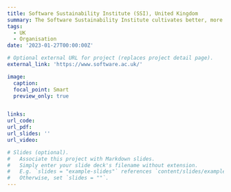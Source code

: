 ```yaml
---
title: Software Sustainability Institute (SSI), United Kingdom
summary: The Software Sustainability Institute cultivates better, more sustainable, research software to enable world-class research. We help people build better software, and we work with researchers, developers, funders and infrastructure providers to identify key issues and best practice in scientific software.
tags:
  - UK
  - Organisation
date: '2023-01-27T00:00:00Z'

# Optional external URL for project (replaces project detail page).
external_link: 'https://www.software.ac.uk/'

image:
  caption: 
  focal_point: Smart
  preview_only: true


links:
url_code: 
url_pdf: 
url_slides: ''
url_video: 

# Slides (optional).
#   Associate this project with Markdown slides.
#   Simply enter your slide deck's filename without extension.
#   E.g. `slides = "example-slides"` references `content/slides/example-slides.md`.
#   Otherwise, set `slides = ""`.
---
```

